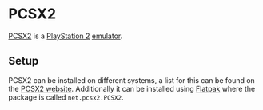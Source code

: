 # PCSX2

[PCSX2](https://pcsx2.net/) is a [PlayStation 2](/wiki/game.md)
[emulator](/wiki/game/emulators.md).

## Setup

PCSX2 can be installed on different systems, a list for this can be found on
the [PCSX2 website](https://pcsx2.net/downloads).
Additionally it can be installed using [Flatpak](/wiki/linux/flatpak.md) where the
package is called `net.pcsx2.PCSX2`.
